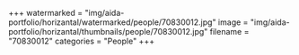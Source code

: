+++
watermarked = "img/aida-portfolio/horizantal/watermarked/people/70830012.jpg"
image = "img/aida-portfolio/horizantal/thumbnails/people/70830012.jpg"
filename = "70830012"
categories = "People"
+++

